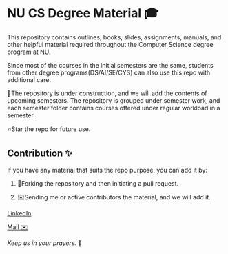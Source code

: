 # NU CS Degree Material 🎓

This repository contains outlines, books, slides, assignments, manuals, and other helpful material required throughout the Computer Science degree program at NU.

Since most of the courses in the initial semesters are the same, students from other degree programs(DS/AI/SE/CYS) can also use this repo with additional care.

🚧The repository is under construction, and we will add the contents of upcoming semesters. The repository is grouped under semester work, and each semester folder contains courses offered under regular workload in a semester.

⭐Star the repo for future use.

## Contribution ✨

If you have any material that suits the repo purpose, you can add it by:

1. 🍴Forking the repository and then initiating a pull request.

2. ✉️Sending me or active contributors the material, and we will add it.


[LinkedIn ](https://www.linkedin.com/in/mdalinoorka/)

[Mail ✉️](mailto:mdalinoorka@gmail.com)







*Keep us in your prayers.* 🙏
